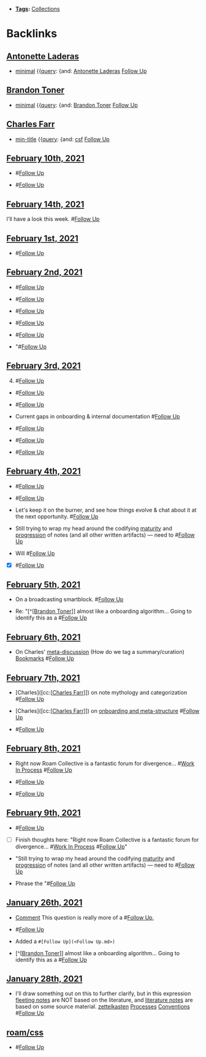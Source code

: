 - **[Tags](<Tags.md>):** [Collections](<Collections.md>)

# Backlinks
## [Antonette Laderas](<Antonette Laderas.md>)
- [minimal](<minimal.md>) {{[query](<query.md>): {and: [Antonette Laderas](<Antonette Laderas.md>) [Follow Up](<Follow Up.md>)

## [Brandon Toner](<Brandon Toner.md>)
- [minimal](<minimal.md>) {{[query](<query.md>): {and: [Brandon Toner](<Brandon Toner.md>) [Follow Up](<Follow Up.md>)

## [Charles Farr](<Charles Farr.md>)
- [min-title](<min-title.md>) {{[query](<query.md>): {and: [csf](<csf.md>) [Follow Up](<Follow Up.md>)

## [February 10th, 2021](<February 10th, 2021.md>)
-  #[Follow Up](<Follow Up.md>)

- #[Follow Up](<Follow Up.md>)

## [February 14th, 2021](<February 14th, 2021.md>)
I'll have a look this week. #[Follow Up](<Follow Up.md>)

## [February 1st, 2021](<February 1st, 2021.md>)
- #[Follow Up](<Follow Up.md>)

## [February 2nd, 2021](<February 2nd, 2021.md>)
- #[Follow Up](<Follow Up.md>)

- #[Follow Up](<Follow Up.md>)

- #[Follow Up](<Follow Up.md>)

- #[Follow Up](<Follow Up.md>)

- #[Follow Up](<Follow Up.md>)

- "#[Follow Up](<Follow Up.md>)

## [February 3rd, 2021](<February 3rd, 2021.md>)
4. #[Follow Up](<Follow Up.md>)

- #[Follow Up](<Follow Up.md>)

- #[Follow Up](<Follow Up.md>)

- Current gaps in onboarding & internal documentation #[Follow Up](<Follow Up.md>)

- #[Follow Up](<Follow Up.md>)

- #[Follow Up](<Follow Up.md>)

- #[Follow Up](<Follow Up.md>)

## [February 4th, 2021](<February 4th, 2021.md>)
- #[Follow Up](<Follow Up.md>)

- #[Follow Up](<Follow Up.md>)

- Let's keep it on the burner, and see how things evolve & chat about it at the next opportunity. #[Follow Up](<Follow Up.md>)

- Still trying to wrap my head around the codifying [maturity](<maturity.md>) and [progression](<progression.md>) of notes (and all other written artifacts) — need to #[Follow Up](<Follow Up.md>)

- Will #[Follow Up](<Follow Up.md>)

- [x] #[Follow Up](<Follow Up.md>)

## [February 5th, 2021](<February 5th, 2021.md>)
- On a broadcasting smartblock. #[Follow Up](<Follow Up.md>)

- Re: "[^[[Brandon Toner](<^[[Brandon Toner.md>)]] almost like a onboarding algorithm... Going to identify this as a #[Follow Up](<Follow Up.md>)

## [February 6th, 2021](<February 6th, 2021.md>)
- On Charles' [meta-discussion](((mrPOboYir))) (How do we tag a summary/curation) [Bookmarks](<Bookmarks.md>) #[Follow Up](<Follow Up.md>)

## [February 7th, 2021](<February 7th, 2021.md>)
- [Charles]([cc:[[Charles Farr](<cc:[[Charles Farr.md>)]]) on note mythology and categorization #[Follow Up](<Follow Up.md>)

- [Charles]([cc:[[Charles Farr](<cc:[[Charles Farr.md>)]]) on [onboarding and meta-structure](((qe0xbFYul))) #[Follow Up](<Follow Up.md>)

- #[Follow Up](<Follow Up.md>)

## [February 8th, 2021](<February 8th, 2021.md>)
- Right now Roam Collective is a fantastic forum for divergence... #[Work In Process](<Work In Process.md>) #[Follow Up](<Follow Up.md>)

- #[Follow Up](<Follow Up.md>)

- #[Follow Up](<Follow Up.md>)

## [February 9th, 2021](<February 9th, 2021.md>)
- #[Follow Up](<Follow Up.md>)

- [ ] Finish thoughts here: "Right now Roam Collective is a fantastic forum for divergence... #[Work In Process](<Work In Process.md>) #[Follow Up](<Follow Up.md>)"

- "Still trying to wrap my head around the codifying [maturity](<maturity.md>) and [progression](<progression.md>) of notes (and all other written artifacts) — need to #[Follow Up](<Follow Up.md>)

- Phrase the "#[Follow Up](<Follow Up.md>)

## [January 26th, 2021](<January 26th, 2021.md>)
- [Comment](<Comment.md>) This question is really more of a #[Follow Up](<Follow Up.md>),

- #[Follow Up](<Follow Up.md>)

- Added a `#[Follow Up](<Follow Up.md>)`

- [^[[Brandon Toner](<^[[Brandon Toner.md>)]] almost like a onboarding algorithm... Going to identify this as a #[Follow Up](<Follow Up.md>)

## [January 28th, 2021](<January 28th, 2021.md>)
- I'll draw something out on this to further clarify, but in this expression [fleeting notes](<fleeting notes.md>) are NOT based on the literature, and [literature notes](<literature notes.md>) are based on some source material. [zettelkasten](<zettelkasten.md>) [Processes](<Processes.md>) [Conventions](<Conventions.md>) #[Follow Up](<Follow Up.md>)

## [roam/css](<roam/css.md>)
- #[Follow Up](<Follow Up.md>)

